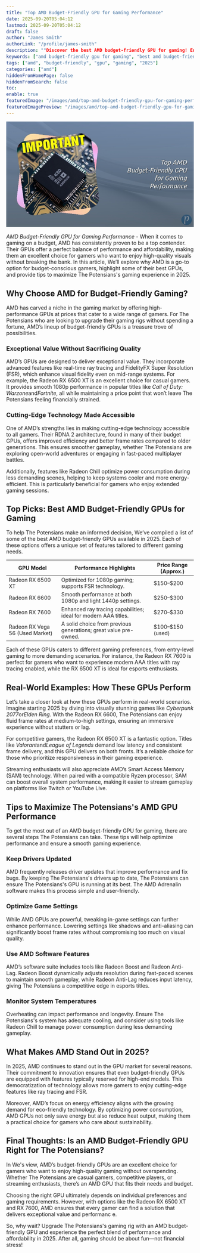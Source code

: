 ```yaml
---
title: "Top AMD Budget-Friendly GPU for Gaming Performance"
date: 2025-09-20T05:04:12
lastmod: 2025-09-20T05:04:12
draft: false
author: "James Smith"
authorLink: "/profile/james-smith"
description: ""Discover the best AMD budget-friendly GPU for gaming! Enjoy top performance, stunning graphics, and unbeatable value for your gaming setup. Click to learn m..."
keywords: ["amd budget-friendly gpu for gaming", "best amd budget-friendly gpu for gaming", "amd gpu for gaming 2025"]
tags: ["amd", "budget-friendly", "gpu", "gaming", "2025"]
categories: ["amd"]
hiddenFromHomePage: false
hiddenFromSearch: false
toc:
enable: true
featuredImage: "/images/amd/top-amd-budget-friendly-gpu-for-gaming-performance.jpg"
featuredImagePreview: "/images/amd/top-amd-budget-friendly-gpu-for-gaming-performance.jpg"
---
```


![Top AMD Budget-Friendly GPU for Gaming Performance](/images/amd/top-amd-budget-friendly-gpu-for-gaming-performance.jpg)

*AMD Budget-Friendly GPU for Gaming Performance* - When it comes to gaming on a budget, AMD has consistently proven to be a top contender. Their GPUs offer a perfect balance of performance and affordability, making them an excellent choice for gamers who want to enjoy high-quality visuals without breaking the bank. In this article, We’ll explore why AMD is a go-to option for budget-conscious gamers, highlight some of their best GPUs, and provide tips to maximize The Potensians's gaming experience in 2025.

## Why Choose AMD for Budget-Friendly Gaming?

AMD has carved a niche in the gaming market by offering high-performance GPUs at prices that cater to a wide range of gamers. For The Potensians who are looking to upgrade their gaming rigs without spending a fortune, AMD’s lineup of budget-friendly GPUs is a treasure trove of possibilities.

### Exceptional Value Without Sacrificing Quality

AMD’s GPUs are designed to deliver exceptional value. They incorporate advanced features like real-time ray tracing and FidelityFX Super Resolution (FSR), which enhance visual fidelity even on mid-range systems. For example, the Radeon RX 6500 XT is an excellent choice for casual gamers. It provides smooth 1080p performance in popular titles like *Call of Duty: Warzone*and*Fortnite*, all while maintaining a price point that won’t leave The Potensians feeling financially strained.

### Cutting-Edge Technology Made Accessible

One of AMD’s strengths lies in making cutting-edge technology accessible to all gamers.  Their RDNA 2 architecture, found in many of their budget GPUs, offers improved efficiency and better frame rates compared to older generations. This ensures smoother gameplay, whether The Potensians are exploring open-world adventures or engaging in fast-paced multiplayer battles.

Additionally, features like Radeon Chill optimize power consumption during less demanding scenes, helping to keep systems cooler and more energy-efficient. This is particularly beneficial for gamers who enjoy extended gaming sessions.

## Top Picks: Best AMD Budget-Friendly GPUs for Gaming

To help The Potensians make an informed decision, We’ve compiled a list of some of the best AMD budget-friendly GPUs available in 2025. Each of these options offers a unique set of features tailored to different gaming needs.

<div class="table-responsive">
<table class="html-table">
<thead>
<tr>
<th>GPU Model</th>
<th>Performance Highlights</th>
<th>Price Range (Approx.)</th>
</tr>
</thead>
<tbody>
<tr>
<td>Radeon RX 6500 XT</td>
<td>Optimized for 1080p gaming; supports FSR technology.</td>
<td>$150–$200</td>
</tr>
<tr>
<td>Radeon RX 6600</td>
<td>Smooth performance at both 1080p and light 1440p settings.</td>
<td>$250–$300</td>
</tr>
<tr>
<td>Radeon RX 7600</td>
<td>Enhanced ray tracing capabilities; ideal for modern AAA titles.</td>
<td>$270–$330</td>
</tr>
<tr>
<td>Radeon RX Vega 56 (Used Market)</td>
<td>A solid choice from previous generations; great value pre-owned.</td>
<td>$100–$150 (used)</td>
</tr>
</tbody>
</table>
</div>

Each of these GPUs caters to different gaming preferences, from entry-level gaming to more demanding scenarios. For instance, the Radeon RX 7600 is perfect for gamers who want to experience modern AAA titles with ray tracing enabled, while the RX 6500 XT is ideal for esports enthusiasts.

## Real-World Examples: How These GPUs Perform

Let’s take a closer look at how these GPUs perform in real-world scenarios. Imagine starting 2025 by diving into visually stunning games like *Cyberpunk 2077*or*Elden Ring*. With the Radeon RX 6600, The Potensians can enjoy fluid frame rates at medium-to-high settings, ensuring an immersive experience without stutters or lag.

For competitive gamers, the Radeon RX 6500 XT is a fantastic option. Titles like *Valorant*and*League of Legends* demand low latency and consistent frame delivery, and this GPU delivers on both fronts.  It’s a reliable choice for those who prioritize responsiveness in their gaming experience.

Streaming enthusiasts will also appreciate AMD’s Smart Access Memory (SAM) technology. When paired with a compatible Ryzen processor, SAM can boost overall system performance, making it easier to stream gameplay on platforms like Twitch or YouTube Live.

## Tips to Maximize The Potensians's AMD GPU Performance

To get the most out of an AMD budget-friendly GPU for gaming, there are several steps The Potensians can take. These tips will help optimize performance and ensure a smooth gaming experience.

### Keep Drivers Updated

AMD frequently releases driver updates that improve performance and fix bugs. By keeping The Potensians's drivers up to date, The Potensians can ensure The Potensians's GPU is running at its best. The AMD Adrenalin software makes this process simple and user-friendly.

### Optimize Game Settings

While AMD GPUs are powerful, tweaking in-game settings can further enhance performance. Lowering settings like shadows and anti-aliasing can significantly boost frame rates without compromising too much on visual quality.

### Use AMD Software Features

AMD’s software suite includes tools like Radeon Boost and Radeon Anti-Lag. Radeon Boost dynamically adjusts resolution during fast-paced scenes to maintain smooth gameplay, while Radeon Anti-Lag reduces input latency, giving The Potensians a competitive edge in esports titles.

### Monitor System Temperatures

Overheating can impact performance and longevity. Ensure The Potensians's system has adequate cooling, and consider using tools like Radeon Chill to manage power consumption during less demanding gameplay.

## What Makes AMD Stand Out in 2025?

In 2025, AMD continues to stand out in the GPU market for several reasons. Their commitment to innovation ensures that even budget-friendly GPUs are equipped with features typically reserved for high-end models. This democratization of technology allows more gamers to enjoy cutting-edge features like ray tracing and FSR.

Moreover, AMD’s focus on energy efficiency aligns with the growing demand for eco-friendly technology. By optimizing power consumption, AMD GPUs not only save energy but also reduce heat output, making them a practical choice for gamers who care about sustainability.

## Final Thoughts: Is an AMD Budget-Friendly GPU Right for The Potensians?

In We's view, AMD’s budget-friendly GPUs are an excellent choice for gamers who want to enjoy high-quality gaming without overspending. Whether The Potensians are casual gamers, competitive players, or streaming enthusiasts, there’s an AMD GPU that fits their needs and budget.

Choosing the right GPU ultimately depends on individual preferences and gaming requirements. However, with options like the Radeon RX 6500 XT and RX 7600, AMD ensures that every gamer can find a solution that delivers exceptional value and performanc e.

So, why wait? Upgrade The Potensians's gaming rig with an AMD budget-friendly GPU and experience the perfect blend of performance and affordability in 2025. After all, gaming should be about fun—not financial stress!
